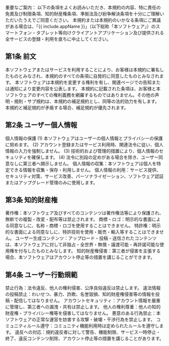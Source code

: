 重要なご案内： 以下の条項をよくお読みいただき、本規約の内容、特に責任の免責及び制限条項、知的財産権条項、準拠法及び紛争解決条項を十分にご理解いただいたうえでご同意ください。
本規約または本規約のいかなる条項にご異議がある場合は、「{{ include.appName }}」（以下総称「本ソフトウェア」）のスマートフォン・タブレット等向けクライアントアプリケーション及び提供される全サービスの登録・利用を直ちに中止してください。

## 第1条 前文

本ソフトウェアまたはサービスを利用することにより、お客様は本規約に署名したものとみなされ、本規約のすべての条項に自発的に同意したものとみなされます。
本ソフトウェアは本規約を変更する権利を有し、関連ページでの告知または通知により変更内容を公表します。
本規約に記載された条項は、お客様と本ソフトウェアのすべての権利義務を網羅するものではありません。その他の声明・規則・サブ規約は、本規約の補足規約とし、同等の法的効力を有します。
本規約と補足規約が矛盾する場合、補足規約が優先されます。

## 第2条 ユーザー個人情報

個人情報の保護
(1) 本ソフトウェアはユーザーの個人情報とプライバシーの保護に努めます。
(2) アカウント登録またはサービス利用時、関連法令に従い、個人情報の入力を強制しません。
(3) 技術的および管理的措置により、個人情報のセキュリティを確保します。
(4) 法令に別段の定めがある場合を除き、ユーザー同意なしに第三者へ開示しません。
個人情報の収集：本ソフトウェアは個人を特定できる情報を収集・保存・利用しません。
個人情報の利用：サービス提供、セキュリティ対策、サービス改善、パーソナライゼーション、ソフトウェア認証またはアップグレード管理のみに使用します。

## 第3条 知的財産権

著作権：本ソフトウェア及びすべてのコンテンツは著作権法等により保護され、無断での複製・改変・配布等は禁止されます。
商標・ロゴ：明示的な書面による同意なしに、名称・商標・ロゴを使用することはできません。
特許権：明示的な書面による同意なしに、特許技術を使用・販売・輸入等することはできません。
ユーザー生成コンテンツ：アップロード・投稿・送信されたコンテンツは、本ソフトウェアに対して非独占・全世界・無償・譲渡可能・再許諾可能な使用権を付与したものとみなします。
知的財産権侵害：第三者が侵害を主張する場合、本ソフトウェアはアカウント停止等の措置を講じることができます。

## 第4条 ユーザー行動規範

禁止行為：法令違反、他人の権利侵害、公序良俗違反は禁止します。
違法情報の投稿禁止：わいせつ、暴力、詐欺、名誉毀損、知的財産権侵害等の情報を投稿・配信してはなりません。
アカウントセキュリティ：アカウント情報を厳重に管理し、第三者への漏洩・共有は禁止します。
他人の権利尊重：他人の知的財産権・プライバシー権等を侵害してはなりません。
悪意のある行為禁止：本ソフトウェアの正常な運営を妨害する攻撃・破壊・干渉行為を禁止します。
コミュニティルール遵守：コミュニティ機能利用時は定められたルールを遵守します。
違反への対応：規約違反者に対して警告、機能制限、サービス一時停止・終了、違反コンテンツ削除、アカウント停止等の措置を講じることがあります。